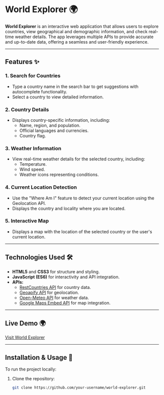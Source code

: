 # World Explorer 🌍

**World Explorer** is an interactive web application that allows users to explore countries, view geographical and demographic information, and check real-time weather details. The app leverages multiple APIs to provide accurate and up-to-date data, offering a seamless and user-friendly experience.

---

## Features ✨

### 1. Search for Countries

- Type a country name in the search bar to get suggestions with autocomplete functionality.
- Select a country to view detailed information.

### 2. Country Details

- Displays country-specific information, including:
  - Name, region, and population.
  - Official languages and currencies.
  - Country flag.

### 3. Weather Information

- View real-time weather details for the selected country, including:
  - Temperature.
  - Wind speed.
  - Weather icons representing conditions.

### 4. Current Location Detection

- Use the "Where Am I" feature to detect your current location using the Geolocation API.
- Displays the country and locality where you are located.

### 5. Interactive Map

- Displays a map with the location of the selected country or the user's current location.

---

## Technologies Used 🛠️

- **HTML5** and **CSS3** for structure and styling.
- **JavaScript (ES6)** for interactivity and API integration.
- **APIs:**
  - [RestCountries API](https://restcountries.com/) for country data.
  - [Geoapify API](https://www.geoapify.com/) for geolocation.
  - [Open-Meteo API](https://open-meteo.com/) for weather data.
  - [Google Maps Embed API](https://developers.google.com/maps/documentation/embed) for map integration.

---
## Live Demo 🌍

[Visit World Explorer](https://world-explorer-api.netlify.app/)

---

## Installation & Usage 🚀

To run the project locally:

1. Clone the repository:
   ```bash
   git clone https://github.com/your-username/world-explorer.git
   ```
